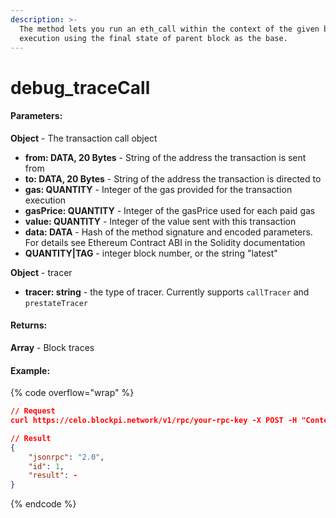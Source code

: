 ```yaml
---
description: >-
  The method lets you run an eth_call within the context of the given block
  execution using the final state of parent block as the base.
---
```


# debug\_traceCall

#### **Parameters:**

**Object** - The transaction call object

* **from: DATA, 20 Bytes** - String of the address the transaction is sent from
* **to: DATA, 20 Bytes** - String of the address the transaction is directed to
* **gas: QUANTITY** - Integer of the gas provided for the transaction execution&#x20;
* **gasPrice: QUANTITY** - Integer of the gasPrice used for each paid gas
* **value: QUANTITY** - Integer of the value sent with this transaction
* **data: DATA** - Hash of the method signature and encoded parameters. For details see Ethereum Contract ABI in the Solidity documentation
* **QUANTITY|TAG** - integer block number, or the string "latest"

**Object** - tracer

* **tracer: string** - the type of tracer. Currently supports `callTracer` and `prestateTracer`

#### **Returns:**

**Array** - Block traces

#### Example:

{% code overflow="wrap" %}
```json
// Request
curl https://celo.blockpi.network/v1/rpc/your-rpc-key -X POST -H "Content-Type: application/json" --data '{"method":"debug_traceCall","params":[{"from":"0xDAFEA492D9c6733ae3d56b7Ed1ADB60692c98Bc5","to":"0x4675C7e5BaAFBFFbca748158bEcBA61ef3b0a263","data":"0xf00d4b5d00000000000000000000000001291230982139282304923482304912923823920000000000000000000000001293123098123928310239129839291010293810"}, "latest"],"id":1,"jsonrpc":"2.0"}'

// Result
{
    "jsonrpc": "2.0",
    "id": 1,
    "result": -
}
```
{% endcode %}
